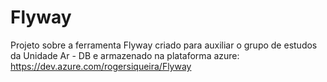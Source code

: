 # Flyway
Projeto sobre a ferramenta Flyway criado para auxiliar o grupo de estudos da Unidade Ar - DB e armazenado na plataforma azure: https://dev.azure.com/rogersiqueira/Flyway
